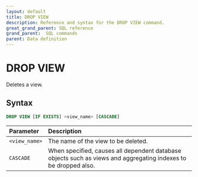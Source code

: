 ```yaml
---
layout: default
title: DROP VIEW
description: Reference and syntax for the DROP VIEW command.
great_grand_parent: SQL reference
grand_parent:  SQL commands
parent: Data definition
---
```


# DROP VIEW

Deletes a view.

## Syntax

```sql
DROP VIEW [IF EXISTS] <view_name> [CASCADE]
```

| Parameter     | Description                         |
| :------------- | :----------------------------------- |
| `<view_name>` | The name of the view to be deleted. |
| `CASCADE`       | When specified, causes all dependent database objects such as views and aggregating indexes to be dropped also. |
